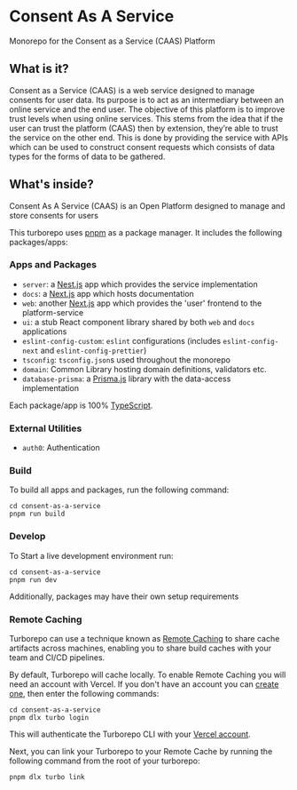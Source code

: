# Consent As A Service

Monorepo for the Consent as a Service (CAAS) Platform

## What is it?
Consent as a Service (CAAS) is a web service designed to manage consents for user data. Its purpose is to act as an intermediary between an online service and the end user. The objective of this platform is to improve trust levels when using online services. This stems from the idea that if the user can trust the platform (CAAS) then by extension, they’re able to trust the service on the other end. This is done by providing the service with APIs which can be used to construct consent requests which consists of data types for the forms of data to be gathered.

## What's inside?
Consent As A Service (CAAS) is an Open Platform designed to manage and store consents for users

This turborepo uses [pnpm](https://pnpm.io) as a package manager. It includes the following packages/apps:

### Apps and Packages

- `server`: a [Nest.js](https://nestjs.com/) app which provides the service implementation 
- `docs`: a [Next.js](https://nextjs.org/) app which hosts documentation
- `web`: another [Next.js](https://nextjs.org/) app which provides the 'user' frontend to the platform-service
- `ui`: a stub React component library shared by both `web` and `docs` applications
- `eslint-config-custom`: `eslint` configurations (includes `eslint-config-next` and `eslint-config-prettier`)
- `tsconfig`: `tsconfig.json`s used throughout the monorepo
- `domain`: Common Library hosting domain definitions, validators etc.
- `database-prisma`: a [Prisma.js](https://prisma.io) library with the data-access implementation

Each package/app is 100% [TypeScript](https://www.typescriptlang.org/).

### External Utilities

 - `auth0`: Authentication

### Build

To build all apps and packages, run the following command:

```
cd consent-as-a-service
pnpm run build
```

### Develop

To Start a live development environment run:

```
cd consent-as-a-service
pnpm run dev
```
Additionally, packages may have their own setup requirements

### Remote Caching

Turborepo can use a technique known as [Remote Caching](https://turbo.build/repo/docs/core-concepts/remote-caching) to share cache artifacts across machines, enabling you to share build caches with your team and CI/CD pipelines.

By default, Turborepo will cache locally. To enable Remote Caching you will need an account with Vercel. If you don't have an account you can [create one](https://vercel.com/signup), then enter the following commands:

```
cd consent-as-a-service
pnpm dlx turbo login
```

This will authenticate the Turborepo CLI with your [Vercel account](https://vercel.com/docs/concepts/personal-accounts/overview).

Next, you can link your Turborepo to your Remote Cache by running the following command from the root of your turborepo:

```
pnpm dlx turbo link
```
